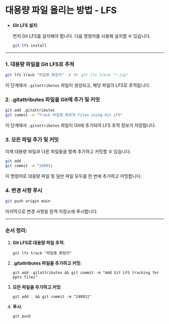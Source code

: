 # 대용량 파일 올리는 방법 - LFS

- **Git LFS 설치**:
    
    먼저 Git LFS를 설치해야 합니다. 다음 명령어를 사용해 설치할 수 있습니다.
    
    ```bash
    git lfs install
    ```
    

---

### 1. **대용량 파일을 Git LFS로 추적**

```bash
git lfs track "파일명.확장자"  # 예: git lfs track "*.zip"
```

이 단계에서 `.gitattributes` 파일이 생성되고, 해당 파일이 LFS로 추적됩니다.

### 2. **.gitattributes 파일을 Git에 추가 및 커밋**

```bash
git add .gitattributes
git commit -m "Track 파일명.확장자 files using Git LFS"
```

이 단계에서 `.gitattributes` 파일이 Git에 추가되어 LFS 추적 정보가 저장됩니다.

### 3. **모든 파일 추가 및 커밋**

이제 대용량 파일과 다른 파일들을 함께 추가하고 커밋할 수 있습니다.

```bash
git add .
git commit -m "240911
```

이 명령어로 대용량 파일 및 일반 파일 모두를 한 번에 추가하고 커밋합니다.

### 4. **변경 사항 푸시**

```bash
git push origin main
```

마지막으로 변경 사항을 원격 저장소에 푸시합니다.

---

### 순서 정리:

1. **Git LFS로 대용량 파일 추적**: 
    
    `git lfs track "파일명.확장자"`
    
2. **.gitattributes 파일을 추가하고 커밋**: 
    
    `git add .gitattributes && git commit -m "Add Git LFS tracking for pptx files"`
    
3. **모든 파일을 추가하고 커밋**: 
    
    `git add . && git commit -m "240911"`
    
4. **푸시**: 
    
    `git push`
    
